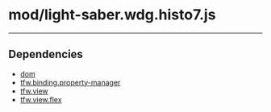 # mod/light-saber.wdg.histo7.js

----

## Dependencies
* [dom](dom.md)
* [tfw.binding.property-manager](tfw.binding.property-manager.md)
* [tfw.view](tfw.view.md)
* [tfw.view.flex](tfw.view.flex.md)